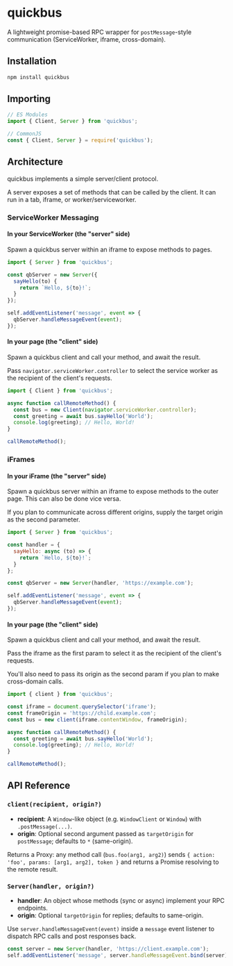 # quickbus

A lightweight promise-based RPC wrapper for `postMessage`-style communication (ServiceWorker, iframe, cross-domain).

## Installation

```bash
npm install quickbus
```

## Importing

```js
// ES Modules
import { Client, Server } from 'quickbus';
```
```js
// CommonJS
const { Client, Server } = require('quickbus');
```

## Architecture

quickbus implements a simple server/client protocol.

A server exposes a set of methods that can be called by the client. It can run in a tab, iframe, or worker/serviceworker.

### ServiceWorker Messaging

#### In your ServiceWorker (the "server" side)

Spawn a quickbus server within an iframe to expose methods to pages.

```js
import { Server } from 'quickbus';

const qbServer = new Server({
  sayHello(to) {
    return `Hello, ${to}!`;
  }
});

self.addEventListener('message', event => {
  qbServer.handleMessageEvent(event);
});
```

#### In your page (the "client" side)

Spawn a quickbus client and call your method, and await the result.

Pass `navigator.serviceWorker.controller` to select the service worker as the recipient of the client's requests.

```js
import { Client } from 'quickbus';

async function callRemoteMethod() {
  const bus = new Client(navigator.serviceWorker.controller);
  const greeting = await bus.sayHello('World');
  console.log(greeting); // Hello, World!
}

callRemoteMethod();
```

### iFrames

#### In your iFrame (the "server" side)

Spawn a quickbus server within an iframe to expose methods to the outer page. This can also be done vice versa.

If you plan to communicate across different origins, supply the target origin as the second parameter.

```js
import { Server } from 'quickbus';

const handler = {
  sayHello: async (to) => {
    return `Hello, ${to}!`;
  }
};

const qbServer = new Server(handler, 'https://example.com');

self.addEventListener('message', event => {
  qbServer.handleMessageEvent(event);
});
```

#### In your page (the "client" side)

Spawn a quickbus client and call your method, and await the result.

Pass the iframe as the first param to select it as the recipient of the client's requests.

You'll also need to pass its origin as the second param if you plan to make cross-domain calls.

```js
import { client } from 'quickbus';

const iframe = document.querySelector('iframe');
const frameOrigin = 'https://child.example.com';
const bus = new client(iframe.contentWindow, frameOrigin);

async function callRemoteMethod() {
  const greeting = await bus.sayHello('World');
  console.log(greeting); // Hello, World!
}

callRemoteMethod();
```

## API Reference

### `client(recipient, origin?)`

- **recipient**: A `Window`-like object (e.g. `WindowClient` or `Window`) with `.postMessage(...)`.
- **origin**: Optional second argument passed as `targetOrigin` for `postMessage`; defaults to `*` (same-origin).

Returns a Proxy: any method call (`bus.foo(arg1, arg2)`) sends `{ action: 'foo', params: [arg1, arg2], token }` and returns a Promise resolving to the remote result.

### `Server(handler, origin?)`

- **handler**: An object whose methods (sync or async) implement your RPC endpoints.
- **origin**: Optional `targetOrigin` for replies; defaults to same-origin.

Use `server.handleMessageEvent(event)` inside a `message` event listener to dispatch RPC calls and post responses back.

```js
const server = new Server(handler, 'https://client.example.com');
self.addEventListener('message', server.handleMessageEvent.bind(server));
```